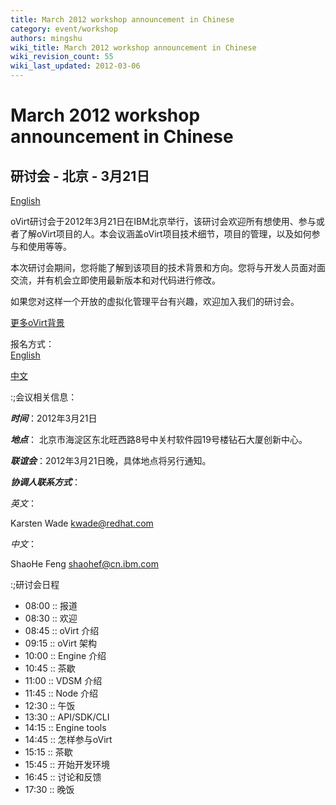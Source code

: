 ```yaml
---
title: March 2012 workshop announcement in Chinese
category: event/workshop
authors: mingshu
wiki_title: March 2012 workshop announcement in Chinese
wiki_revision_count: 55
wiki_last_updated: 2012-03-06
---
```


# March 2012 workshop announcement in Chinese

## 研讨会 - 北京 - 3月21日

[English](/2012/02/03/ovirt-beijing-workshop/)

oVirt研讨会于2012年3月21日在IBM北京举行，该研讨会欢迎所有想使用、参与或者了解oVirt项目的人。本会议涵盖oVirt项目技术细节，项目的管理，以及如何参与和使用等等。

本次研讨会期间，您将能了解到该项目的技术背景和方向。您将与开发人员面对面交流，并有机会立即使用最新版本和对代码进行修改。

如果您对这样一个开放的虚拟化管理平台有兴趣，欢迎加入我们的研讨会。

[更多oVirt背景](/wiki/OVirt_home_in_Chinese)

报名方式：  
[English](/2012/02/03/ovirt-beijing-workshop/)

[中文](/wiki/OVirt_Invitation_Beijing2012_Chinese)

:;会议相关信息：

***时间***：2012年3月21日

***地点***： 北京市海淀区东北旺西路8号中关村软件园19号楼钻石大厦创新中心。

***联谊会***：2012年3月21日晚，具体地点将另行通知。

***协调人联系方式***：

*英文*：

Karsten Wade kwade@redhat.com

*中文*：

ShaoHe Feng shaohef@cn.ibm.com

:;研讨会日程

*   08:00 :: 报道
*   08:30 :: 欢迎
*   08:45 :: oVirt 介绍
*   09:15 :: oVirt 架构
*   10:00 :: Engine 介绍
*   10:45 :: 茶歇
*   11:00 :: VDSM 介绍
*   11:45 :: Node 介绍
*   12:30 :: 午饭
*   13:30 :: API/SDK/CLI
*   14:15 :: Engine tools
*   14:45 :: 怎样参与oVirt
*   15:15 :: 茶歇
*   15:45 :: 开始开发环境
*   16:45 :: 讨论和反馈
*   17:30 :: 晚饭
